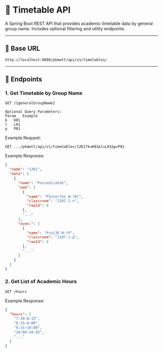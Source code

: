 # 📅 Timetable API

A Spring Boot REST API that provides academic timetable data by general group name. Includes optional filtering and utility endpoints.

---

## 🚀 Base URL

```
http://localhost:8080/pkmwtt/api/v1/timetables/
```
---

## 🔧 Endpoints

### 1. **Get Timetable by Group Name**

```
GET /{generalGroupName}

Optional Query Parameters:
Param	Example
k	K01
l	L01
p	P01
```
Example Request:
```
GET .../pkmwtt/api/v1/timetables/12K1?k=K01&l=L01&p=P01
```
Example Response:

```json
{
  "name": "12K1",
  "data": [
    {
      "name": "Poniedziałek",
      "odd": [
        {
          "name": "PInterfUż W-(N)",
          "classroom": "J207.1-n",
          "rowId": 0
        },
        "..."
      ],
      "even:": [
        {
          "name": "Proj3D W-(P",
          "classroom": "J207.1-p",
          "rowId": 0
        },
        "..."
      ]
    }
  ]
}
```

### 2. **Get List of Academic Hours**
```
GET /hours
```
Example Response:
```json
{
  "hours": [
    "7:30–8:15",
    "8:15–9:00",
    "9:15–10:00",
    "10:00–10:45",
    "..."
  ]
}
```
